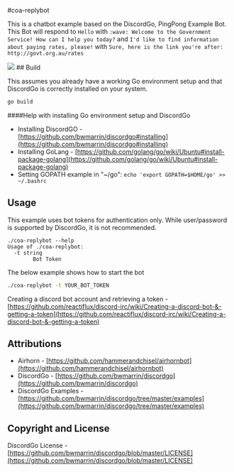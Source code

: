 #coa-replybot


This is a chatbot example based on the DiscordGo, PingPong Example Bot.
This Bot will respond to 
```Hello```
with
```:wave: Welcome to the Government Service! How can I help you today?``` 
and
```I'd like to find information about paying rates, please!```
with 
```Sure, here is the link you're after: http://govt.org.au/rates``` 

<img  src="http://i.imgur.com/XkKye91.png">
## Build

This assumes you already have a working Go environment setup and that
DiscordGo is correctly installed on your system.

```sh
go build
```

####Help with installing Go environment setup and DiscordGo
* Installing DiscordGO - [https://github.com/bwmarrin/discordgo#installing](https://github.com/bwmarrin/discordgo#installing)
* Installing GoLang - [https://github.com/golang/go/wiki/Ubuntu#install-package-golang](https://github.com/golang/go/wiki/Ubuntu#install-package-golang)
* Setting GOPATH example in "~/go": ```echo 'export GOPATH=$HOME/go' >> ~/.bashrc```



## Usage

This example uses bot tokens for authentication only.
While user/password is supported by DiscordGo, it is not recommended.

```
./coa-replybot --help
Usage of ./coa-replybot:
  -t string
        Bot Token
```

The below example shows how to start the bot

```sh
./coa-replybot -t YOUR_BOT_TOKEN
```

Creating a discord bot account and retrieving a token - [https://github.com/reactiflux/discord-irc/wiki/Creating-a-discord-bot-&-getting-a-token](https://github.com/reactiflux/discord-irc/wiki/Creating-a-discord-bot-&-getting-a-token)
## Attributions

* Airhorn - [https://github.com/hammerandchisel/airhornbot](https://github.com/hammerandchisel/airhornbot)
* DiscordGo - [https://github.com/bwmarrin/discordgo](https://github.com/bwmarrin/discordgo)
* DiscordGo Examples - [https://github.com/bwmarrin/discordgo/tree/master/examples](https://github.com/bwmarrin/discordgo/tree/master/examples)

## Copyright and License
DiscordGo License - [https://github.com/bwmarrin/discordgo/blob/master/LICENSE](https://github.com/bwmarrin/discordgo/blob/master/LICENSE)